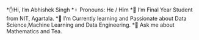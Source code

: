  *✋Hi, I’m Abhishek Singh
*♀️ Pronouns: He / Him
*🔭 I’m Final Year Student from NIT, Agartala.
*🌱 I’m Currently learning and Passionate about Data Science,Machine Learning and Data Engineering.
*💬 Ask me about Mathematics and Tea.

